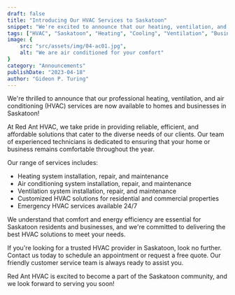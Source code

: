 ```yaml
---
draft: false
title: "Introducing Our HVAC Services to Saskatoon"
snippet: "We're excited to announce that our heating, ventilation, and air conditioning services are now available to homes and businesses in Saskatoon."
tags: ["HVAC", "Saskatoon", "Heating", "Cooling", "Ventilation", "Business"]
image: {
    src: "src/assets/img/04-ac01.jpg",
    alt: "We are air conditioned for your comfort"
}
category: "Announcements"
publishDate: "2023-04-18"
author: "Gideon P. Turing"
---
```


We're thrilled to announce that our professional heating, ventilation, and air conditioning (HVAC) services are now available to homes and businesses in Saskatoon!

At Red Ant HVAC, we take pride in providing reliable, efficient, and affordable solutions that cater to the diverse needs of our clients. Our team of experienced technicians is dedicated to ensuring that your home or business remains comfortable throughout the year.

Our range of services includes:

- Heating system installation, repair, and maintenance
- Air conditioning system installation, repair, and maintenance
- Ventilation system installation, repair, and maintenance
- Customized HVAC solutions for residential and commercial properties
- Emergency HVAC services available 24/7

We understand that comfort and energy efficiency are essential for Saskatoon residents and businesses, and we're committed to delivering the best HVAC solutions to meet your needs.

If you're looking for a trusted HVAC provider in Saskatoon, look no further. Contact us today to schedule an appointment or request a free quote. Our friendly customer service team is always ready to assist you.

Red Ant HVAC is excited to become a part of the Saskatoon community, and we look forward to serving you soon!
